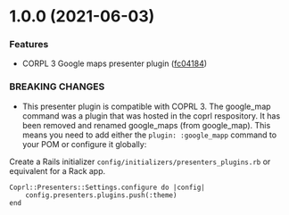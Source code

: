 # 1.0.0 (2021-06-03)


### Features

* CORPL 3 Google maps presenter plugin ([fc04184](https://github.com/coprl/google_maps_presenter_plugin/commit/fc04184654a7e95172b10f8df1de3aa5d68e23b3))


### BREAKING CHANGES

* This presenter plugin is compatible with COPRL 3.
The google_map command was a plugin that was hosted in the coprl respository.
It has been removed and renamed google_maps (from google_map).
This means you need to add either the `plugin: :google_mapp` command to your POM or configure it globally:

Create a Rails initializer `config/initializers/presenters_plugins.rb` or equivalent for a Rack app.

    Coprl::Presenters::Settings.configure do |config|
        config.presenters.plugins.push(:theme)
    end
